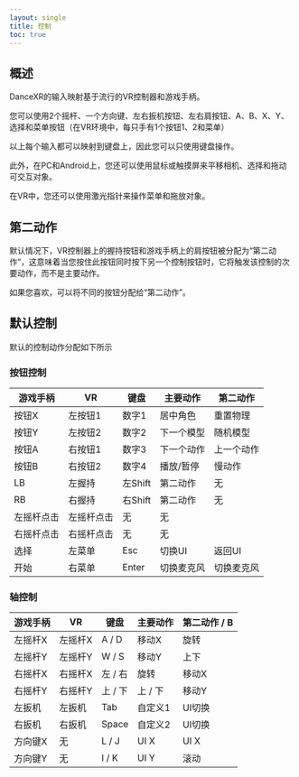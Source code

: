 ```yaml
---
layout: single
title: 控制
toc: true
---
```


## 概述
DanceXR的输入映射基于流行的VR控制器和游戏手柄。

您可以使用2个摇杆、一个方向键、左右扳机按钮、左右肩按钮、A、B、X、Y、选择和菜单按钮（在VR环境中，每只手有1个按钮1、2和菜单）

以上每个输入都可以映射到键盘上，因此您可以只使用键盘操作。

此外，在PC和Android上，您还可以使用鼠标或触摸屏来平移相机、选择和拖动可交互对象。

在VR中，您还可以使用激光指针来操作菜单和拖放对象。

## 第二动作
默认情况下，VR控制器上的握持按钮和游戏手柄上的肩按钮被分配为“第二动作”，这意味着当您按住此按钮同时按下另一个控制按钮时，它将触发该控制的次要动作，而不是主要动作。

如果您喜欢，可以将不同的按钮分配给“第二动作”。

## 默认控制
默认的控制动作分配如下所示

### 按钮控制

| 游戏手柄 | VR | 键盘 | 主要动作 | 第二动作 | 
| --- | --- | --- | --- | --- |
| 按钮X | 左按钮1 | 数字1 | 居中角色 | 重置物理 |
| 按钮Y | 左按钮2 | 数字2 | 下一个模型 | 随机模型 |
| 按钮A | 右按钮1 | 数字3 | 下一个动作 | 上一个动作 |
| 按钮B | 右按钮2 | 数字4 | 播放/暂停 | 慢动作 |
| LB | 左握持 | 左Shift | 第二动作 | 无 |
| RB | 右握持 | 右Shift | 第二动作 | 无 |
| 左摇杆点击 | 左摇杆点击 | 无 | 无 |
| 右摇杆点击 | 右摇杆点击 | 无 | 无 |
| 选择 | 左菜单 | Esc | 切换UI | 返回UI |
| 开始 | 右菜单 | Enter | 切换麦克风 | 切换麦克风 |


### 轴控制

| 游戏手柄 | VR | 键盘 | 主要动作 | 第二动作 / B | 
| --- | --- | --- | --- | ---  |
| 左摇杆X | 左摇杆X | A / D | 移动X | 旋转 |
| 左摇杆Y | 左摇杆Y | W / S | 移动Y | 上下 |
| 右摇杆X | 右摇杆X | 左 / 右 | 旋转 | 移动X |
| 右摇杆Y | 右摇杆Y | 上 / 下 | 上 / 下 | 移动Y |
| 左扳机 | 左扳机 | Tab | 自定义1 | UI切换 |
| 右扳机 | 右扳机 | Space | 自定义2 | UI切换 |
| 方向键X | 无 | L / J | UI X | UI X |
| 方向键Y | 无 | I / K | UI Y | 滚动 |